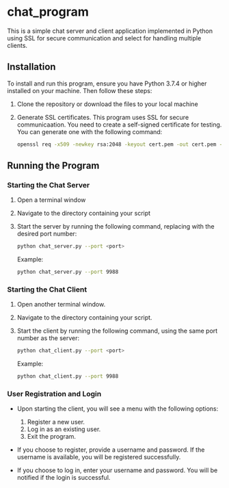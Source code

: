 # chat_program
This is a simple chat server and client application implemented in Python using SSL for secure communication and select for handling multiple clients.

## Installation
To install and run this program, ensure you have Python 3.7.4 or higher installed on your machine. Then follow these steps:
1. Clone the repository or download the files to your local machine
2. Generate SSL certificates.
    This program uses SSL for secure communicaation. You need to create a self-signed certificate for testing. You can generate one with the following command:

    ```bash
    openssl req -x509 -newkey rsa:2048 -keyout cert.pem -out cert.pem -days 365 -nodes
    ```

## Running the Program
### Starting the Chat Server
1. Open a terminal window
2. Navigate to the directory containing your script
3. Start the server by running the following command, replacing <port> with the desired port number:
    ```bash
    python chat_server.py --port <port>
    ```

    Example:
    ```bash
    python chat_server.py --port 9988
    ```

### Starting the Chat Client
1. Open another terminal window.
2. Navigate to the directory containing your script.
3. Start the client by running the following command, using the same port number as the server:
    ```bash
    python chat_client.py --port <port>
    ```

    Example:
    ```bash
    python chat_client.py --port 9988
    ```

### User Registration and Login
- Upon starting the client, you will see a menu with the following options:
    1. Register a new user.
    2. Log in as an existing user.
    3. Exit the program.

- If you choose to register, provide a username and password. If the username is available, you will be registered successfully.

- If you choose to log in, enter your username and password. You will be notified if the login is successful.